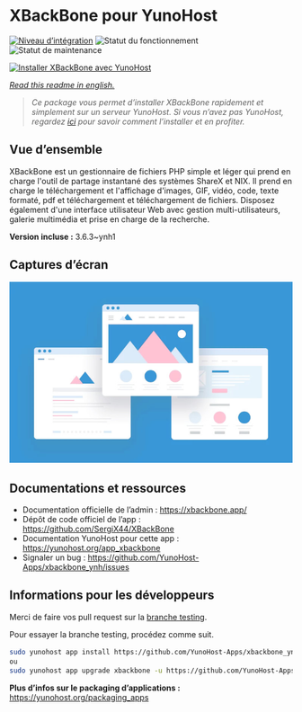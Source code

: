 <!--
N.B.: This README was automatically generated by https://github.com/YunoHost/apps/tree/master/tools/README-generator
It shall NOT be edited by hand.
-->

# XBackBone pour YunoHost

[![Niveau d’intégration](https://dash.yunohost.org/integration/xbackbone.svg)](https://dash.yunohost.org/appci/app/xbackbone) ![Statut du fonctionnement](https://ci-apps.yunohost.org/ci/badges/xbackbone.status.svg) ![Statut de maintenance](https://ci-apps.yunohost.org/ci/badges/xbackbone.maintain.svg)

[![Installer XBackBone avec YunoHost](https://install-app.yunohost.org/install-with-yunohost.svg)](https://install-app.yunohost.org/?app=xbackbone)

*[Read this readme in english.](./README.md)*

> *Ce package vous permet d’installer XBackBone rapidement et simplement sur un serveur YunoHost.
Si vous n’avez pas YunoHost, regardez [ici](https://yunohost.org/#/install) pour savoir comment l’installer et en profiter.*

## Vue d’ensemble

XBackBone est un gestionnaire de fichiers PHP simple et léger qui prend en charge l'outil de partage instantané des systèmes ShareX et NIX. Il prend en charge le téléchargement et l'affichage d'images, GIF, vidéo, code, texte formaté, pdf et téléchargement et téléchargement de fichiers. Disposez également d'une interface utilisateur Web avec gestion multi-utilisateurs, galerie multimédia et prise en charge de la recherche.


**Version incluse :** 3.6.3~ynh1

## Captures d’écran

![Capture d’écran de XBackBone](./doc/screenshots/example.jpg)

## Documentations et ressources

* Documentation officielle de l’admin : <https://xbackbone.app/>
* Dépôt de code officiel de l’app : <https://github.com/SergiX44/XBackBone>
* Documentation YunoHost pour cette app : <https://yunohost.org/app_xbackbone>
* Signaler un bug : <https://github.com/YunoHost-Apps/xbackbone_ynh/issues>

## Informations pour les développeurs

Merci de faire vos pull request sur la [branche testing](https://github.com/YunoHost-Apps/xbackbone_ynh/tree/testing).

Pour essayer la branche testing, procédez comme suit.

``` bash
sudo yunohost app install https://github.com/YunoHost-Apps/xbackbone_ynh/tree/testing --debug
ou
sudo yunohost app upgrade xbackbone -u https://github.com/YunoHost-Apps/xbackbone_ynh/tree/testing --debug
```

**Plus d’infos sur le packaging d’applications :** <https://yunohost.org/packaging_apps>